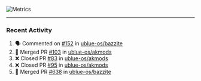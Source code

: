 ![Metrics](https://metrics.lecoq.io/KyleGospo?template=classic&base=header%2C%20activity%2C%20community%2C%20repositories%2C%20metadata&base.indepth=false&base.hireable=false&base.skip=false&config.timezone=America%2FLos_Angeles)

---
### Recent Activity
<!--START_SECTION:activity-->
1. 🗣 Commented on [#152](https://github.com/ublue-os/bazzite/pull/152#issuecomment-1874519121) in [ublue-os/bazzite](https://github.com/ublue-os/bazzite)
2. 🎉 Merged PR [#103](https://github.com/ublue-os/akmods/pull/103) in [ublue-os/akmods](https://github.com/ublue-os/akmods)
3. ❌ Closed PR [#83](https://github.com/ublue-os/akmods/pull/83) in [ublue-os/akmods](https://github.com/ublue-os/akmods)
4. ❌ Closed PR [#95](https://github.com/ublue-os/akmods/pull/95) in [ublue-os/akmods](https://github.com/ublue-os/akmods)
5. 🎉 Merged PR [#638](https://github.com/ublue-os/bazzite/pull/638) in [ublue-os/bazzite](https://github.com/ublue-os/bazzite)
<!--END_SECTION:activity-->
